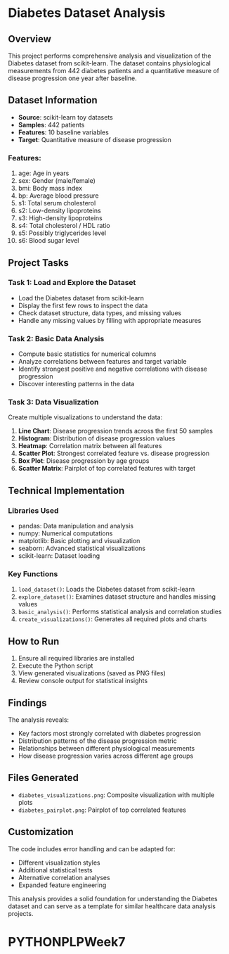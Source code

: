 # Diabetes Dataset Analysis

## Overview
This project performs comprehensive analysis and visualization of the Diabetes dataset from scikit-learn. The dataset contains physiological measurements from 442 diabetes patients and a quantitative measure of disease progression one year after baseline.

## Dataset Information
- **Source**: scikit-learn toy datasets
- **Samples**: 442 patients
- **Features**: 10 baseline variables
- **Target**: Quantitative measure of disease progression

### Features:
1. age: Age in years
2. sex: Gender (male/female)
3. bmi: Body mass index
4. bp: Average blood pressure
5. s1: Total serum cholesterol
6. s2: Low-density lipoproteins
7. s3: High-density lipoproteins
8. s4: Total cholesterol / HDL ratio
9. s5: Possibly triglycerides level
10. s6: Blood sugar level

## Project Tasks

### Task 1: Load and Explore the Dataset
- Load the Diabetes dataset from scikit-learn
- Display the first few rows to inspect the data
- Check dataset structure, data types, and missing values
- Handle any missing values by filling with appropriate measures

### Task 2: Basic Data Analysis
- Compute basic statistics for numerical columns
- Analyze correlations between features and target variable
- Identify strongest positive and negative correlations with disease progression
- Discover interesting patterns in the data

### Task 3: Data Visualization
Create multiple visualizations to understand the data:

1. **Line Chart**: Disease progression trends across the first 50 samples
2. **Histogram**: Distribution of disease progression values
3. **Heatmap**: Correlation matrix between all features
4. **Scatter Plot**: Strongest correlated feature vs. disease progression
5. **Box Plot**: Disease progression by age groups
6. **Scatter Matrix**: Pairplot of top correlated features with target

## Technical Implementation

### Libraries Used
- pandas: Data manipulation and analysis
- numpy: Numerical computations
- matplotlib: Basic plotting and visualization
- seaborn: Advanced statistical visualizations
- scikit-learn: Dataset loading

### Key Functions
1. `load_dataset()`: Loads the Diabetes dataset from scikit-learn
2. `explore_dataset()`: Examines dataset structure and handles missing values
3. `basic_analysis()`: Performs statistical analysis and correlation studies
4. `create_visualizations()`: Generates all required plots and charts

## How to Run
1. Ensure all required libraries are installed
2. Execute the Python script
3. View generated visualizations (saved as PNG files)
4. Review console output for statistical insights

## Findings
The analysis reveals:
- Key factors most strongly correlated with diabetes progression
- Distribution patterns of the disease progression metric
- Relationships between different physiological measurements
- How disease progression varies across different age groups

## Files Generated
- `diabetes_visualizations.png`: Composite visualization with multiple plots
- `diabetes_pairplot.png`: Pairplot of top correlated features

## Customization
The code includes error handling and can be adapted for:
- Different visualization styles
- Additional statistical tests
- Alternative correlation analyses
- Expanded feature engineering

This analysis provides a solid foundation for understanding the Diabetes dataset and can serve as a template for similar healthcare data analysis projects.



# PYTHONPLPWeek7
